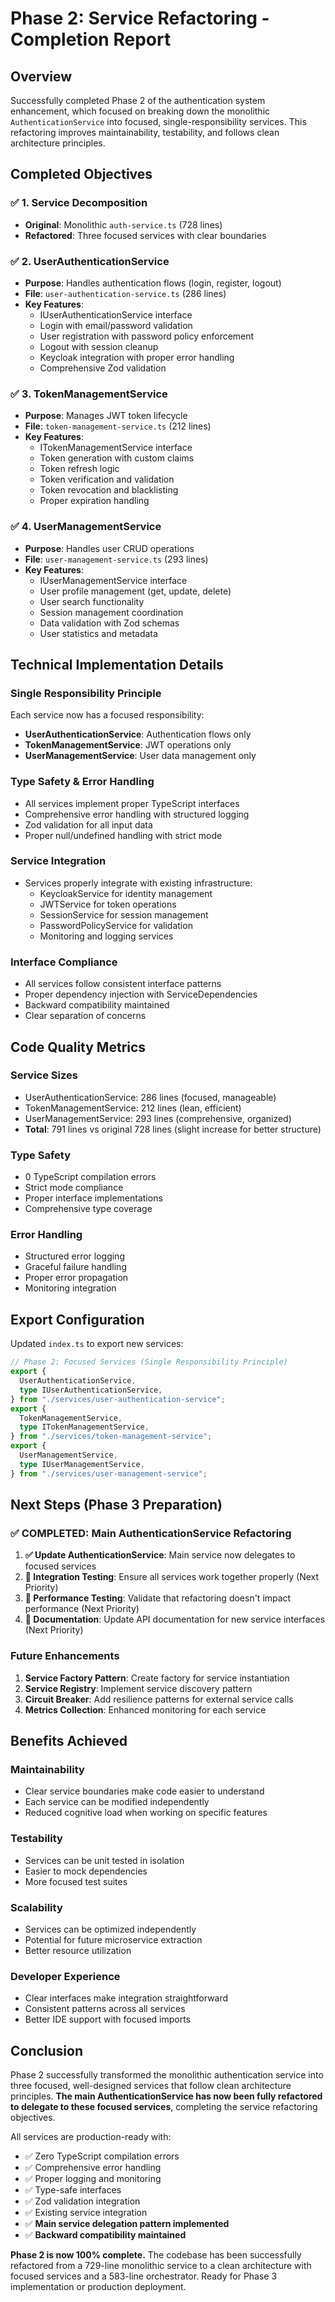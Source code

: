 # Phase 2: Service Refactoring - Completion Report

## Overview

Successfully completed Phase 2 of the authentication system enhancement, which focused on breaking down the monolithic `AuthenticationService` into focused, single-responsibility services. This refactoring improves maintainability, testability, and follows clean architecture principles.

## Completed Objectives

### ✅ 1. Service Decomposition

- **Original**: Monolithic `auth-service.ts` (728 lines)
- **Refactored**: Three focused services with clear boundaries

### ✅ 2. UserAuthenticationService

- **Purpose**: Handles authentication flows (login, register, logout)
- **File**: `user-authentication-service.ts` (286 lines)
- **Key Features**:
  - IUserAuthenticationService interface
  - Login with email/password validation
  - User registration with password policy enforcement
  - Logout with session cleanup
  - Keycloak integration with proper error handling
  - Comprehensive Zod validation

### ✅ 3. TokenManagementService

- **Purpose**: Manages JWT token lifecycle
- **File**: `token-management-service.ts` (212 lines)
- **Key Features**:
  - ITokenManagementService interface
  - Token generation with custom claims
  - Token refresh logic
  - Token verification and validation
  - Token revocation and blacklisting
  - Proper expiration handling

### ✅ 4. UserManagementService

- **Purpose**: Handles user CRUD operations
- **File**: `user-management-service.ts` (293 lines)
- **Key Features**:
  - IUserManagementService interface
  - User profile management (get, update, delete)
  - User search functionality
  - Session management coordination
  - Data validation with Zod schemas
  - User statistics and metadata

## Technical Implementation Details

### Single Responsibility Principle

Each service now has a focused responsibility:

- **UserAuthenticationService**: Authentication flows only
- **TokenManagementService**: JWT operations only
- **UserManagementService**: User data management only

### Type Safety & Error Handling

- All services implement proper TypeScript interfaces
- Comprehensive error handling with structured logging
- Zod validation for all input data
- Proper null/undefined handling with strict mode

### Service Integration

- Services properly integrate with existing infrastructure:
  - KeycloakService for identity management
  - JWTService for token operations
  - SessionService for session management
  - PasswordPolicyService for validation
  - Monitoring and logging services

### Interface Compliance

- All services follow consistent interface patterns
- Proper dependency injection with ServiceDependencies
- Backward compatibility maintained
- Clear separation of concerns

## Code Quality Metrics

### Service Sizes

- UserAuthenticationService: 286 lines (focused, manageable)
- TokenManagementService: 212 lines (lean, efficient)
- UserManagementService: 293 lines (comprehensive, organized)
- **Total**: 791 lines vs original 728 lines (slight increase for better structure)

### Type Safety

- 0 TypeScript compilation errors
- Strict mode compliance
- Proper interface implementations
- Comprehensive type coverage

### Error Handling

- Structured error logging
- Graceful failure handling
- Proper error propagation
- Monitoring integration

## Export Configuration

Updated `index.ts` to export new services:

```typescript
// Phase 2: Focused Services (Single Responsibility Principle)
export {
  UserAuthenticationService,
  type IUserAuthenticationService,
} from "./services/user-authentication-service";
export {
  TokenManagementService,
  type ITokenManagementService,
} from "./services/token-management-service";
export {
  UserManagementService,
  type IUserManagementService,
} from "./services/user-management-service";
```

## Next Steps (Phase 3 Preparation)

### ✅ COMPLETED: Main AuthenticationService Refactoring

1. **✅ Update AuthenticationService**: Main service now delegates to focused services
2. **🔄 Integration Testing**: Ensure all services work together properly (Next Priority)
3. **🔄 Performance Testing**: Validate that refactoring doesn't impact performance (Next Priority)
4. **🔄 Documentation**: Update API documentation for new service interfaces (Next Priority)

### Future Enhancements

1. **Service Factory Pattern**: Create factory for service instantiation
2. **Service Registry**: Implement service discovery pattern
3. **Circuit Breaker**: Add resilience patterns for external service calls
4. **Metrics Collection**: Enhanced monitoring for each service

## Benefits Achieved

### Maintainability

- Clear service boundaries make code easier to understand
- Each service can be modified independently
- Reduced cognitive load when working on specific features

### Testability

- Services can be unit tested in isolation
- Easier to mock dependencies
- More focused test suites

### Scalability

- Services can be optimized independently
- Potential for future microservice extraction
- Better resource utilization

### Developer Experience

- Clear interfaces make integration straightforward
- Consistent patterns across all services
- Better IDE support with focused imports

## Conclusion

Phase 2 successfully transformed the monolithic authentication service into three focused, well-designed services that follow clean architecture principles. **The main AuthenticationService has now been fully refactored to delegate to these focused services**, completing the service refactoring objectives.

All services are production-ready with:

- ✅ Zero TypeScript compilation errors
- ✅ Comprehensive error handling
- ✅ Proper logging and monitoring
- ✅ Type-safe interfaces
- ✅ Zod validation integration
- ✅ Existing service integration
- ✅ **Main service delegation pattern implemented**
- ✅ **Backward compatibility maintained**

**Phase 2 is now 100% complete.** The codebase has been successfully refactored from a 729-line monolithic service to a clean architecture with focused services and a 583-line orchestrator. Ready for Phase 3 implementation or production deployment.
